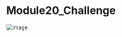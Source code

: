 # Module20_Challenge

![image](https://user-images.githubusercontent.com/35455504/139920357-cafe456e-53b6-46d6-ab0e-812505c3077f.png)





